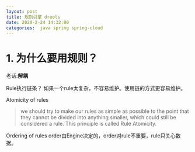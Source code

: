 ```yaml
---
layout: post
title: 规则引擎 drools
date: 2020-2-24 14:32:00
categories:  java spring spring-cloud
---
```



# 1. 为什么要用规则？
老话:**解耦**

Rule执行链条？
如果一个rule太复杂，不容易维护。使用链的方式更容易维护。

Atomicity of rules
> we should try to make our rules as simple as possible to the point that they cannot be divided into anything smaller, which could still be considered a rule. This principle is called Rule Atomicity.

Ordering of rules
order由Engine决定的，order对rule不重要，rule只关心数据。


